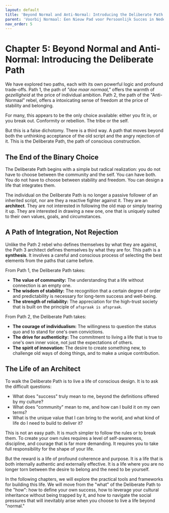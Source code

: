 ```yaml
---
layout: default
title: 'Beyond Normal and Anti-Normal: Introducing the Deliberate Path'
parent: 'Voorbij Normaal: Een Nieuw Pad voor Persoonlijk Succes in Nederland'
nav_order: 5
---
```


# Chapter 5: Beyond Normal and Anti-Normal: Introducing the Deliberate Path

We have explored two paths, each with its own powerful logic and profound trade-offs. Path 1, the path of *"doe maar normaal,"* offers the warmth of *gezelligheid* at the price of individual ambition. Path 2, the path of the "Anti-Normaal" rebel, offers a intoxicating sense of freedom at the price of stability and belonging. 

For many, this appears to be the only choice available: either you fit in, or you break out. Conformity or rebellion. The tribe or the self. 

But this is a false dichotomy. There is a third way. A path that moves beyond both the unthinking acceptance of the old script and the angry rejection of it. This is the Deliberate Path, the path of conscious construction. 

## The End of the Binary Choice

The Deliberate Path begins with a simple but radical realization: you do not have to choose between the community and the self. You can have both. You do not have to choose between stability and freedom. You can design a life that integrates them. 

The individual on the Deliberate Path is no longer a passive follower of an inherited script, nor are they a reactive fighter against it. They are an **architect**. They are not interested in following the old map or simply tearing it up. They are interested in drawing a new one, one that is uniquely suited to their own values, goals, and circumstances.

## A Path of Integration, Not Rejection

Unlike the Path 2 rebel who defines themselves by what they are against, the Path 3 architect defines themselves by what they are for. This path is a **synthesis**. It involves a careful and conscious process of selecting the best elements from the paths that came before.

From Path 1, the Deliberate Path takes:
*   **The value of community:** The understanding that a life without connection is an empty one.
*   **The wisdom of stability:** The recognition that a certain degree of order and predictability is necessary for long-term success and well-being.
*   **The strength of reliability:** The appreciation for the high-trust society that is built on the principle of `afspraak is afspraak`.

From Path 2, the Deliberate Path takes:
*   **The courage of individualism:** The willingness to question the status quo and to stand for one's own convictions.
*   **The drive for authenticity:** The commitment to living a life that is true to one's own inner voice, not just the expectations of others.
*   **The spirit of innovation:** The desire to create something new, to challenge old ways of doing things, and to make a unique contribution.

## The Life of an Architect

To walk the Deliberate Path is to live a life of conscious design. It is to ask the difficult questions:

*   What does "success" truly mean to me, beyond the definitions offered by my culture?
*   What does "community" mean to me, and how can I build it on my own terms?
*   What is the unique value that I can bring to the world, and what kind of life do I need to build to deliver it?

This is not an easy path. It is much simpler to follow the rules or to break them. To create your own rules requires a level of self-awareness, discipline, and courage that is far more demanding. It requires you to take full responsibility for the shape of your life.

But the reward is a life of profound coherence and purpose. It is a life that is both internally authentic and externally effective. It is a life where you are no longer torn between the desire to belong and the need to be yourself. 

In the following chapters, we will explore the practical tools and frameworks for building this life. We will move from the "what" of the Deliberate Path to the "how": how to define your own success, how to leverage your cultural inheritance without being trapped by it, and how to navigate the social pressures that will inevitably arise when you choose to live a life beyond "normal."
